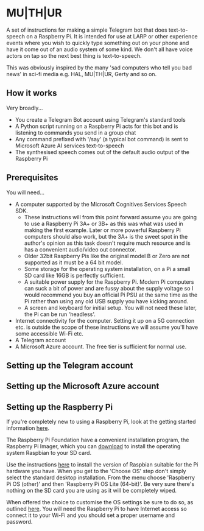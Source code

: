 # MU|TH|UR
A set of instructions for making a simple Telegram bot that does text-to-speech on a Raspberry Pi. It is intended for use at LARP or other experience events where you wish to quickly type something out on your phone and have it come out of an audio system of some kind. We don't all have voice actors on tap so the next best thing is text-to-speech.

This was obviously inspired by the many 'sad computers who tell you bad news' in sci-fi media e.g. HAL, MU|TH|UR, Gerty and so on.

## How it works

Very broadly...

- You create a Telegram Bot account using Telegram's standard tools
- A Python script running on a Raspberry Pi acts for this bot and is listening to commands you send in a group chat
- Any command prefixed with '/say' (a typical bot command) is sent to Microsoft Azure AI services text-to-speech
- The synthesised speech comes out of the default audio output of the Raspberry Pi

## Prerequisites

You will need...

- A computer supported by the Microsoft Cognitives Services Speech SDK.
  - These instructions will from this point forward assume you are going to use a Raspberry Pi 3A+ or 3B+ as this was what was used in making the first example. Later or more powerful Raspberry Pi computers should also work, but the 3A+ is the sweet spot in the author's opinion as this task doesn't require much resource and is has a convenient audio/video out connector.
  - Older 32bit Raspberry Pis like the original model B or Zero are not supported as it must be a 64 bit model.
  - Some storage for the operating system installation, on a Pi a small SD card like 16GB is perfectly sufficient.
  - A suitable power supply for the Raspberry Pi. Modern Pi computers can suck a bit of power and are fussy about the supply voltage so I would recommend you buy an official Pi PSU at the same time as the Pi rather than using any old USB supply you have kicking around.
  - A screen and keyboard for initial setup. You will not need these later, the Pi can be run 'headless'.
- Internet connectivity for the computer. Setting it up on a 5G connection etc. is outside the scope of these instructions we will assume you'll have some accessible Wi-Fi etc.
- A Telegram account
- A Microsoft Azure account. The free tier is sufficient for normal use.

## Setting up the Telegram account

## Setting up the Microsoft Azure account

## Setting up the Raspberry Pi

If you're completely new to using a Raspberry Pi, look at the getting started information [here](https://www.raspberrypi.com/documentation/computers/getting-started.html#getting-started-with-your-raspberry-pi).

The Raspberry Pi Foundation have a convenient installation program, the Raspberry Pi Imager, which you can [download](https://www.raspberrypi.com/software/) to install the operating system Raspbian to your SD card.

Use the instructions [here](https://www.raspberrypi.com/documentation/computers/getting-started.html#install-using-imager) to install the version of Raspbian suitable for the Pi hardware you have. When you get to the 'Choose OS' step don't simply select the standard desktop installation. From the menu choose 'Raspberry Pi OS (other)' and then 'Raspberry Pi OS Lite (64-bit)'. Be very sure there's nothing on the SD card you are using as it will be completely wiped.

When offered the choice to customise the OS settings be sure to do so, as outlined [here](https://www.raspberrypi.com/documentation/computers/getting-started.html#advanced-options). You will need the Raspberry Pi to have Internet access so connect it to your Wi-Fi and you should set a proper username and password.

